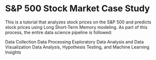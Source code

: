 # S&P 500 Stock Market Case Study

This is a tutorial that analyzes stock prices on the S&P 500 and predicts stock prices using Long Short-Term Memory modeling. As part of this process, the entire data science pipeline is followed:

Data Collection
Data Processing
Exploratory Data Analysis and Data Visualization
Data Analysis, Hypothesis Testing, and Machine Learning
Insights
